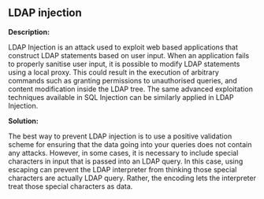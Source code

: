 
LDAP injection
-------

**Description:**

LDAP Injection is an attack used to exploit web based applications that 
construct LDAP statements based on user input. When an application fails to properly 
sanitise user input, it is possible to modify LDAP statements using a local proxy. 
This could result in the execution of arbitrary commands such as granting permissions to 
unauthorised queries, and content modification inside the LDAP tree.
The same advanced exploitation techniques available in SQL Injection can be similarly 
applied in LDAP Injection.


**Solution:**

The best way to prevent LDAP injection is to use a positive validation scheme for ensuring 
that the data going into your queries does not contain any attacks. However, in some cases, 
it is necessary to include special characters in input that is passed into an LDAP query. 
In this case, using escaping can prevent the LDAP interpreter from thinking those special 
characters are actually LDAP query. Rather, the encoding lets the interpreter treat those 
special characters as data.
	